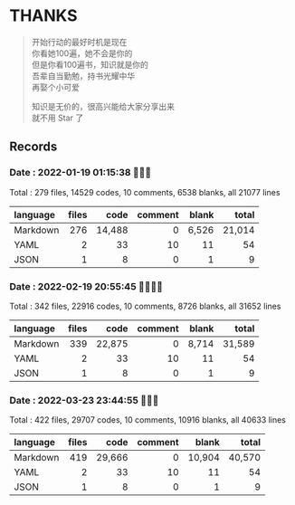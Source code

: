 # THANKS

> 开始行动的最好时机是现在  
> 你看她100遍，她不会是你的  
> 但是你看100遍书，知识就是你的  
> 吾辈自当勤勉，持书光耀中华  
> 再娶个小可爱  
>
> 知识是无价的，很高兴能给大家分享出来  
> 就不用 Star 了

## Records

### Date : 2022-01-19 01:15:38 🎉🎉🎉

Total : 279 files,  14529 codes, 10 comments, 6538 blanks, all 21077 lines

| language | files | code | comment | blank | total |
| :--- | ---: | ---: | ---: | ---: | ---: |
| Markdown | 276 | 14,488 | 0 | 6,526 | 21,014 |
| YAML | 2 | 33 | 10 | 11 | 54 |
| JSON | 1 | 8 | 0 | 1 | 9 |

### Date : 2022-02-19 20:55:45 🤯😮‍💨👿

Total : 342 files,  22916 codes, 10 comments, 8726 blanks, all 31652 lines

| language | files | code | comment | blank | total |
| :--- | ---: | ---: | ---: | ---: | ---: |
| Markdown | 339 | 22,875 | 0 | 8,714 | 31,589 |
| YAML | 2 | 33 | 10 | 11 | 54 |
| JSON | 1 | 8 | 0 | 1 | 9 |

### Date : 2022-03-23 23:44:55 👊👊👊

Total : 422 files, 29707 codes, 10 comments, 10916 blanks, all 40633 lines

| language | files |   code | comment |  blank |  total |
| :------- | ----: | -----: | ------: | -----: | -----: |
| Markdown |   419 | 29,666 |       0 | 10,904 | 40,570 |
| YAML     |     2 |     33 |      10 |     11 |     54 |
| JSON     |     1 |      8 |       0 |      1 |      9 |

